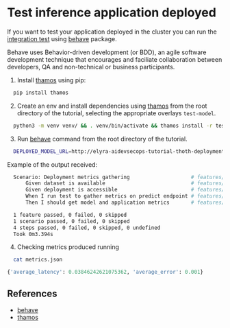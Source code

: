 # Test inference application deployed

If you want to test your application deployed in the cluster you can run the [integration test](https://github.com/thoth-station/elyra-aidevsecops-tutorial/tree/master/features) using [behave][1] package.

Behave uses Behavior-driven development (or BDD), an agile software development technique that encourages and faciliate collaboration between developers, QA and non-technical or business participants.

1. Install [thamos][2] using pip:

```bash
  pip install thamos
```

2. Create an env and install dependencies using [thamos][2] from the root directory of the tutorial, selecting the appropriate overlays `test-model`.

```bash
  python3 -m venv venv/ && . venv/bin/activate && thamos install -r test-model
```

3. Run [behave][1] command from the root directory of the tutorial.

```bash
  DEPLOYED_MODEL_URL=http://elyra-aidevsecops-tutorial-thoth-deployment-examples.apps.zero.massopen.cloud behave
```

Example of the output received:

```bash
  Scenario: Deployment metrics gathering                    # features/gather_deployment_metrics.feature:2
      Given dataset is available                            # features/steps/model_deployment.py:42
      Given deployment is accessible                        # features/steps/model_deployment.py:56
      When I run test to gather metrics on predict endpoint # features/steps/model_deployment.py:72
      Then I should get model and application metrics       # features/steps/model_deployment.py:128

  1 feature passed, 0 failed, 0 skipped
  1 scenario passed, 0 failed, 0 skipped
  4 steps passed, 0 failed, 0 skipped, 0 undefined
  Took 0m3.394s
```

4. Checking metrics produced running

```bash
  cat metrics.json
```

```python
{'average_latency': 0.03846242621075362, 'average_error': 0.001}
```

## References

* [behave][1]
* [thamos][2]

[1]: https://behave.readthedocs.io/en/stable/
[2]: https://github.com/thoth-station/thamos
